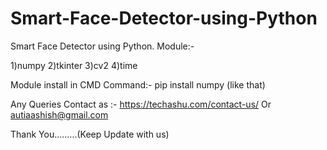 # Smart-Face-Detector-using-Python
Smart Face Detector using Python.
Module:-

1)numpy
2)tkinter 
3)cv2
4)time

Module install in CMD
Command:-  pip install numpy (like that)

Any Queries Contact as :-
https://techashu.com/contact-us/
Or
autiaashish@gmail.com

Thank You.........(Keep Update with us)
